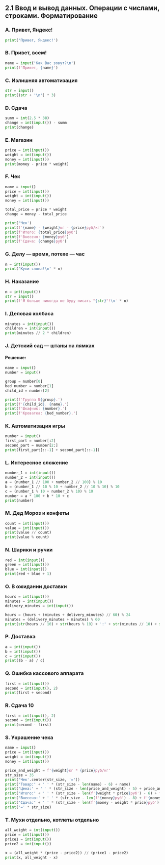 ## 2.1 Ввод и вывод данных. Операции с числами, строками. Форматирование

### A. Привет, Яндекс!
``` python
print('Привет, Яндекс!')
```

### B. Привет, всем!
``` python
name = input('Как Вас зовут?\n')
print(f'Привет, {name}')
```

### C. Излишняя автоматизация
``` python
str = input()
print((str + '\n') * 3)
```

### D. Сдача
``` python
summ = int(2.5 * 38)
change = int(input()) - summ
print(change)
```

### E. Магазин
``` python
price = int(input())
weight = int(input())
money = int(input())
print(money - price * weight)
```

### F. Чек
``` python
name = input()
price = int(input())
weight = int(input())
money = int(input())

total_price = price * weight
change = money - total_price

print('Чек')
print(f'{name} - {weight}кг - {price}руб/кг')
print(f'Итого: {total_price}руб')
print(f'Внесено: {money}руб')
print(f'Сдача: {change}руб')
```

### G. Делу — время, потехе — час
``` python
n = int(input())
print('Купи слона!\n' * n)
```

### H. Наказание
``` python
n = int(input())    
str = input()
print(f'Я больше никогда не буду писать "{str}"!\n' * n)
```

### I. Деловая колбаса
``` python
minutes = int(input())
children = int(input())
print(minutes // 2 * children)
```

### J. Детский сад — штаны на лямках
#### Решение: 
``` python
name = input()
number = input()

group = number[0]
bed_number = number[1]
child_id = number[2]

print(f'Группа №{group}.')
print(f'{child_id}. {name}.')
print(f'Шкафчик: {number}.')
print(f'Кроватка: {bed_number}.')
```

### K. Автоматизация игры
``` python
number = input()
first_part = number[:2]
second_part = number[2:]
print(first_part[::-1] + second_part[::-1])
```

### L. Интересное сложение
``` python
number_1 = int(input())
number_2 = int(input())
a = (number_1 // 100 + number_2 // 100) % 10
b = (number_1 // 10 % 10 + number_2 // 10 % 10) % 10
c = (number_1 % 10 + number_2 % 10) % 10
number = a * 100 + b * 10 + c
print(number)
```

### M. Дед Мороз и конфеты
``` python
count = int(input())
value = int(input())
print(value // count)
print(value % count)
```

### N. Шарики и ручки
``` python
red = int(input())
green = int(input())
blue = int(input())
print(red + blue + 1)
```

### O. В ожидании доставки
``` python
hours = int(input())
minutes = int(input())
delivery_minutes = int(input())

hours = (hours + (minutes + delivery_minutes) // 60) % 24
minutes = (delivery_minutes + minutes) % 60
print(str(hours // 10) + str(hours % 10) + ':' + str(minutes // 10) + str(minutes % 10))
```

### P. Доставка
``` python
a = int(input())
b = int(input())
c = int(input())
print((b - a) / c)
```

### Q. Ошибка кассового аппарата
``` python
first = int(input())
second = int(input(), 2)
print(first + second)
```

### R. Сдача 10
``` python
first = int(input(), 2)
second = int(input())
print(second - first)
```

### S. Украшение чека
``` python
name = input()
price = int(input())
weight = int(input())
money = int(input())

price_and_weight = f'{weight}кг * {price}руб/кг'
str_size = 35
print('Чек'.center(str_size, '='))
print('Товар:' + ' ' * (str_size - len(name) - 6) + name)
print('Цена:' + ' ' * (str_size - len(price_and_weight) - 5) + price_and_weight)
print('Итого:' + ' ' * (str_size - len(f'{weight * price}руб') - 6) + f'{weight * price}руб')
print('Внесено:' + ' ' * (str_size - len(f'{money}руб') - 8) + f'{money}руб')
print('Сдача:' + ' ' * (str_size - len(f'{money - weight * price}руб') - 6) + f'{money - weight * price}руб')
print('=' * str_size)
```

### T. Мухи отдельно, котлеты отдельно 
``` python
all_weight = int(input())
price = int(input())
price1 = int(input())
price2 = int(input())

x = (all_weight * (price - price2)) // (price1 - price2)
print(x, all_weight - x)
```